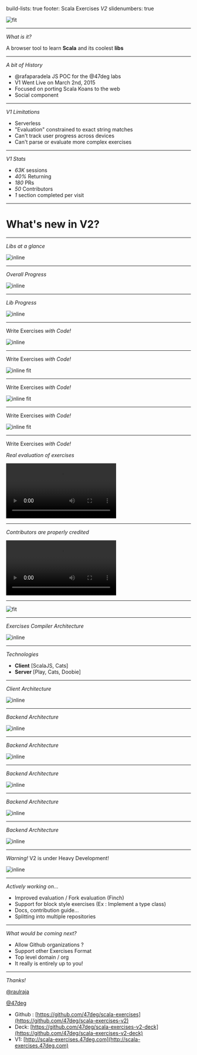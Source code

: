 build-lists: true
footer: Scala Exercises *V2*
slidenumbers: true

![fit](assets/logo_light_v1.png)

---

*What is it?*

A browser tool to learn __Scala__ and its coolest __libs__

---

*A bit of History*

- @rafaparadela JS POC for the @47deg labs
- V1 Went Live on March 2nd, 2015
- Focused on porting Scala Koans to the web
- Social component

---

*V1 Limitations*

- Serverless
- "Evaluation" constrained to exact string matches
- Can't track user progress across devices
- Can't parse or evaluate more complex exercises

---

*V1 Stats*

- *63K* sessions
- *40%* Returning
- *180* PRs
- *50* Contributors
- *1* section completed per visit

---

# What's new in **V2**?

---

*Libs at a glance*

![inline](assets/home_blur.png)

---

*Overall Progress*

![inline](assets/overall_progress.png)

---

*Lib Progress*

![inline](assets/section_progress.png)

---

Write Exercises *with Code!*

![inline](assets/section_convention_01.png)

---

Write Exercises *with Code!*

![inline fit](assets/section_convention_02.png)

---

Write Exercises *with Code!*

![inline fit](assets/section_convention_03.png)

---

Write Exercises *with Code!*

![inline fit](assets/section_convention_04.png)

---

Write Exercises *with Code!*

*Real evaluation of exercises*

![inline](assets/cats.mov)

---

*Contributors are properly credited*

![inline](assets/contributors.mov)

---

![fit](assets/wewantyou.jpg)

---

*Exercises Compiler Architecture*

![inline](assets/graph_01.png)

---

*Technologies*

- **Client** [ScalaJS, Cats]
- **Server** [Play, Cats, Doobie]

---

*Client Architecture*

![inline](assets/client.png)

---

*Backend Architecture*

![inline](assets/coproduct01.png)

---

*Backend Architecture*

![inline](assets/coproduct02.png)

---

*Backend Architecture*

![inline](assets/coproduct03.png)

---

*Backend Architecture*

![inline](assets/coproduct04.png)

---

*Backend Architecture*

![inline](assets/coproduct05.png)

---

*Warning!* V2 is under Heavy Development!

![inline](assets/heavy_dev.png)

---

*Actively working on...*

- Improved evaluation / Fork evaluation (Finch)
- Support for block style exercises (Ex : Implement a type class)
- Docs, contribution guide...
- Splitting into multiple repositories

--- 

*What would be coming next?*

- Allow Github organizations ?
- Support other Exercises Format 
- Top level domain / org
- It really is entirely up to you!

---

*Thanks!*

[@raulraja](https://twitter.com/raulraja)

[@47deg](https://twitter.com/47deg)

- Github : [https://github.com/47deg/scala-exercises](https://github.com/47deg/scala-exercises-v2)
- Deck: [https://github.com/47deg/scala-exercises-v2-deck](https://github.com/47deg/scala-exercises-v2-deck)
- V1: [http://scala-exercises.47deg.com](http://scala-exercises.47deg.com)
